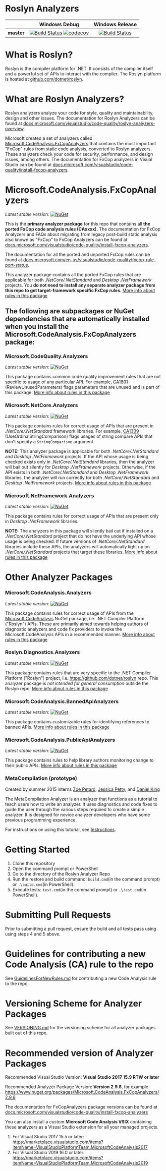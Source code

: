 # Roslyn Analyzers

|          |Windows Debug|Windows Release|
|:--------:|:-----------:|:-------------:|
|**master**| [![Build Status](https://dev.azure.com/dnceng/public/_apis/build/status/dotnet/roslyn-analyzers/roslyn-analyzers-CI?branchName=master&jobName=Windows&configuration=Windows%20Debug&label=build)](https://dev.azure.com/dnceng/public/_build/latest?definitionId=457&branchName=master) [![codecov](https://codecov.io/gh/dotnet/roslyn-analyzers/branch/master/graph/badge.svg)](https://codecov.io/gh/dotnet/roslyn-analyzers) | [![Build Status](https://dev.azure.com/dnceng/public/_apis/build/status/dotnet/roslyn-analyzers/roslyn-analyzers-CI?branchName=master&jobName=Windows&configuration=Windows%20Release&label=build)](https://dev.azure.com/dnceng/public/_build/latest?definitionId=457&branchName=master) |

# What is Roslyn?

Roslyn is the compiler platform for .NET. It consists of the compiler itself and a powerful set of APIs to interact with the compiler. The Roslyn platform is hosted at [github.com/dotnet/roslyn](https://github.com/dotnet/roslyn). 

# What are Roslyn Analyzers?

Roslyn analyzers analyze your code for style, quality and maintainability, design and other issues. The documentation for Roslyn Analyzers can be found at [docs.microsoft.com/visualstudio/code-quality/roslyn-analyzers-overview](https://docs.microsoft.com/visualstudio/code-quality/roslyn-analyzers-overview).

Microsoft created a set of analyzers called [Microsoft.CodeAnalysis.FxCopAnalyzers](https://www.nuget.org/packages/Microsoft.CodeAnalysis.FxCopAnalyzers) that contains the most important "FxCop" rules from static code analysis, converted to Roslyn analyzers. These analyzers check your code for security, performance, and design issues, among others. The documentation for FxCop analyzers in Visual Studio can be found at [docs.microsoft.com/visualstudio/code-quality/install-fxcop-analyzers](https://docs.microsoft.com/visualstudio/code-quality/install-fxcop-analyzers).


# Microsoft.CodeAnalysis.FxCopAnalyzers

*Latest stable version:* [![NuGet](https://img.shields.io/nuget/v/Microsoft.CodeAnalysis.FxCopAnalyzers.svg)](https://www.nuget.org/packages/Microsoft.CodeAnalysis.FxCopAnalyzers)

This is the **primary analyzer package** for this repo that contains all **the ported FxCop code analysis rules (CAxxxx)**. The documentation for FxCop Analyzers and FAQs about migrating from legacy post-build static analysis also known as "FxCop" to FxCop Analyzers can be found at [docs.microsoft.com/visualstudio/code-quality/install-fxcop-analyzers](https://docs.microsoft.com/visualstudio/code-quality/install-fxcop-analyzers).

The documentation for all the ported and unported FxCop rules can be found at [docs.microsoft.com/en-us/visualstudio/code-quality/fxcop-rule-port-status](https://docs.microsoft.com/visualstudio/code-quality/fxcop-rule-port-status).

This analyzer package contains all the ported FxCop rules that are applicable for both _.NetCore/.NetStandard_ and _Desktop .NetFramework_ projects. You **do not need to install any separate analyzer package from this repo to get target-framework specific FxCop rules**. [More info about rules in this package](src/Microsoft.CodeAnalysis.FxCopAnalyzers/Microsoft.CodeAnalysis.FxCopAnalyzers.md)

## The following are subpackages or NuGet dependencies that are automatically installed when you install the Microsoft.CodeAnalysis.FxCopAnalyzers package:

### Microsoft.CodeQuality.Analyzers

*Latest stable version:* [![NuGet](https://img.shields.io/nuget/v/Microsoft.CodeQuality.Analyzers.svg)](https://www.nuget.org/packages/Microsoft.CodeQuality.Analyzers)

This package contains common code quality improvement rules that are not specific to usage of any particular API. For example, [CA1801](https://docs.microsoft.com/en-us/visualstudio/code-quality/ca1801-review-unused-parameters) (ReviewUnusedParameters) flags parameters that are unused and is part of this package. [More info about rules in this package](src/Microsoft.CodeQuality.Analyzers/Microsoft.CodeQuality.Analyzers.md)

### Microsoft.NetCore.Analyzers

*Latest stable version:* [![NuGet](https://img.shields.io/nuget/v/Microsoft.NetCore.Analyzers.svg)](https://www.nuget.org/packages/Microsoft.NetCore.Analyzers)

This package contains rules for correct usage of APIs that are present in _.NetCore/.NetStandard_ framework libraries. For example, [CA1309](https://docs.microsoft.com/en-us/visualstudio/code-quality/ca1309-use-ordinal-stringcomparison) (UseOrdinalStringComparison) flags usages of string compare APIs that don't specify a `StringComparison` argument.

**NOTE:** This analyzer package is applicable for both _.NetCore/.NetStandard_ and _Desktop .NetFramework_ projects. If the API whose usage is being checked exists only in _.NetCore/.NetStandard_ libraries, then the analyzer will bail out silently for _Desktop .NetFramework_ projects. Otherwise, if the API exists in both _.NetCore/.NetStandard_ and _Desktop .NetFramework_ libraries, the analyzer will run correctly for both  _.NetCore/.NetStandard_ and _Desktop .NetFramework_ projects. [More info about rules in this package](src/Microsoft.NetCore.Analyzers/Microsoft.NetCore.Analyzers.md)

### Microsoft.NetFramework.Analyzers

*Latest stable version:* [![NuGet](https://img.shields.io/nuget/v/Microsoft.NetFramework.Analyzers.svg)](https://www.nuget.org/packages/Microsoft.NetFramework.Analyzers)

This package contains rules for correct usage of APIs that are present only in _Desktop .NetFramework_ libraries.

**NOTE:** The analyzers in this package will silently bail out if installed on a _.NetCore/.NetStandard_ project that do not have the underlying API whose usage is being checked. If future versions of _.NetCore/.NetStandard_ libraries include these APIs, the analyzers will automatically light up on _.NetCore/.NetStandard_ projects that target these libraries. [More info about rules in this package](src/Microsoft.NetFramework.Analyzers/Microsoft.NetFramework.Analyzers.md)


# Other Analyzer Packages

### Microsoft.CodeAnalysis.Analyzers

*Latest stable version:* [![NuGet](https://img.shields.io/nuget/v/Microsoft.CodeAnalysis.Analyzers.svg)](https://www.nuget.org/packages/Microsoft.CodeAnalysis.Analyzers)

This package contains rules for correct usage of APIs from the [Microsoft.CodeAnalysis](https://www.nuget.org/packages/Microsoft.CodeAnalysis) NuGet package, i.e. .NET Compiler Platform ("Roslyn") APIs. These are primarily aimed towards helping authors of diagnostic analyzers and code fix providers to invoke the Microsoft.CodeAnalysis APIs in a recommended manner. [More info about rules in this package](src/Microsoft.CodeAnalysis.Analyzers/Microsoft.CodeAnalysis.Analyzers.md)


### Roslyn.Diagnostics.Analyzers

*Latest stable version:* [![NuGet](https://img.shields.io/nuget/v/Roslyn.Diagnostics.Analyzers.svg)](https://www.nuget.org/packages/Roslyn.Diagnostics.Analyzers)

This package contains rules that are very specific to the .NET Compiler Platform ("Roslyn") project, i.e. https://github.com/dotnet/roslyn repo. This analyzer package is _not intended for general consumption_ outside the Roslyn repo. [More info about rules in this package](src/Roslyn.Diagnostics.Analyzers/Roslyn.Diagnostics.Analyzers.md)


### Microsoft.CodeAnalysis.BannedApiAnalyzers

*Latest stable version:* [![NuGet](https://img.shields.io/nuget/v/Microsoft.CodeAnalysis.BannedApiAnalyzers.svg)](https://www.nuget.org/packages/Microsoft.CodeAnalysis.BannedApiAnalyzers)

This package contains customizable rules for identifying references to banned APIs. [More info about rules in this package](src/Microsoft.CodeAnalysis.BannedApiAnalyzers/Microsoft.CodeAnalysis.BannedApiAnalyzers.md)

### Microsoft.CodeAnalysis.PublicApiAnalyzers

*Latest stable version:* [![NuGet](https://img.shields.io/nuget/v/Microsoft.CodeAnalysis.PublicApiAnalyzers.svg)](https://www.nuget.org/packages/Microsoft.CodeAnalysis.PublicApiAnalyzers)

This package contains rules to help library authors monitoring change to their public APIs. [More info about rules in this package](src/PublicApiAnalyzers/Microsoft.CodeAnalysis.PublicApiAnalyzers.md)

### MetaCompilation (prototype)
Created by summer 2015 interns [Zoë Petard](https://github.com/zoepetard), [Jessica Petty](https://github.com/jepetty), and [Daniel King](https://github.com/daking2014)

The MetaCompilation Analyzer is an analyzer that functions as a tutorial to teach users how to write an analyzer. It uses diagnostics and code fixes to guide the user through the various steps required to create a simple analyzer. It is designed for novice analyzer developers who have some previous programming experience.

For instructions on using this tutorial, see [Instructions](https://github.com/dotnet/roslyn-analyzers/blob/master/src/MetaCompilation.Analyzers/Core/ReadMe.md#instructions).

# Getting Started

1. Clone this repository
2. Open the command prompt or PowerShell
3. Go to the directory of the Roslyn Analyzer Repo
4. Run the restore and build command: `build.cmd`(in the command prompt) or `.\build.cmd`(in PowerShell).
5. Execute tests: `test.cmd`(in the command prompt) or `.\test.cmd`(in PowerShell).

# Submitting Pull Requests

Prior to submitting a pull request, ensure the build and all tests pass using using steps 4 and 5 above.

# Guidelines for contributing a new Code Analysis (CA) rule to the repo

See [GuidelinesForNewRules.md](.//GuidelinesForNewRules.md) for contributing a new Code Analysis rule to the repo.

# Versioning Scheme for Analyzer Packages

See [VERSIONING.md](.//VERSIONING.md) for the versioning scheme for all analyzer packages built out of this repo.

# Recommended version of Analyzer Packages

Recommended Visual Studio Version: **Visual Studio 2017 15.9 RTW or later**

Recommended Analyzer Package Version: **Version 2.9.6**, for example https://www.nuget.org/packages/Microsoft.CodeAnalysis.FxCopAnalyzers/2.9.6

The documentation for FxCopAnalyzers package versions can be found at [docs.microsoft.com/visualstudio/code-quality/install-fxcop-analyzers](https://docs.microsoft.com/visualstudio/code-quality/install-fxcop-analyzers)

You can also install a custom **Microsoft Code Analysis VSIX** containing these analyzers as a Visual Studio extension for all your managed projects.
1. For Visual Studio 2017 15.5 or later: https://marketplace.visualstudio.com/items?itemName=VisualStudioPlatformTeam.MicrosoftCodeAnalysis2017
2. For Visual Studio 2019 16.0 or later: https://marketplace.visualstudio.com/items?itemName=VisualStudioPlatformTeam.MicrosoftCodeAnalysis2019

